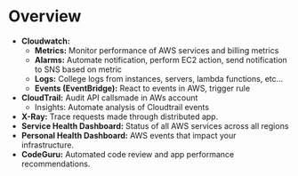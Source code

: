 # Overview

- **Cloudwatch:**
  - **Metrics:** Monitor performance of AWS services and billing metrics
  - **Alarms:** Automate notification, perform EC2 action, send notification to SNS based on metric
  - **Logs:** College logs from instances, servers, lambda functions, etc...
  - **Events (EventBridge):** React to events in AWS, trigger rule
- **CloudTrail:** Audit API callsmade in AWs account
  - Insights: Automate analysis of Cloudtrail events
- **X-Ray:** Trace requests made through distributed app.
- **Service Health Dashboard:** Status of all AWS services across all regions
- **Personal Health Dashboard:** AWS events that impact your infrastructure.
- **CodeGuru:** Automated code review and app performance recommendations.